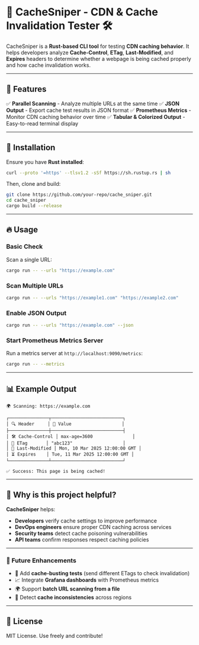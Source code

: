# 🚀 CacheSniper - CDN & Cache Invalidation Tester 🛠️

CacheSniper is a **Rust-based CLI tool** for testing **CDN caching behavior**.
It helps developers analyze **Cache-Control**, **ETag**, **Last-Modified**, and **Expires** headers
to determine whether a webpage is being cached properly and how cache invalidation works.

---

## 📌 **Features**
✅ **Parallel Scanning** - Analyze multiple URLs at the same time
✅ **JSON Output** - Export cache test results in JSON format
✅ **Prometheus Metrics** - Monitor CDN caching behavior over time
✅ **Tabular & Colorized Output** - Easy-to-read terminal display

---

## 🔧 **Installation**
Ensure you have **Rust installed**:
```sh
curl --proto '=https' --tlsv1.2 -sSf https://sh.rustup.rs | sh
```
Then, clone and build:
```sh
git clone https://github.com/your-repo/cache_sniper.git
cd cache_sniper
cargo build --release
```

---

## 🔥 **Usage**
### **Basic Check**
Scan a single URL:
```sh
cargo run -- --urls "https://example.com"
```

### **Scan Multiple URLs**
```sh
cargo run -- --urls "https://example1.com" "https://example2.com"
```

### **Enable JSON Output**
```sh
cargo run -- --urls "https://example.com" --json
```

### **Start Prometheus Metrics Server**
Run a metrics server at `http://localhost:9090/metrics`:
```sh
cargo run -- --metrics
```

---

## 📊 **Example Output**
```
🌍 Scanning: https://example.com

┌───────────────┬───────────────────────────┐
│ 🔍 Header     │ 📜 Value                   │
├───────────────┼───────────────────────────┤
│ 🛠 Cache-Control │ max-age=3600               │
│ 🔄 ETag       │ "abc123"                   │
│ 📆 Last-Modified │ Mon, 10 Mar 2025 12:00:00 GMT │
│ ⏳ Expires    │ Tue, 11 Mar 2025 12:00:00 GMT │
└───────────────┴───────────────────────────┘

✅ Success: This page is being cached!
```

---

## 🎯 **Why is this project helpful?**
**CacheSniper** helps:
- **Developers** verify cache settings to improve performance
- **DevOps engineers** ensure proper CDN caching across services
- **Security teams** detect cache poisoning vulnerabilities
- **API teams** confirm responses respect caching policies

---
### **🚀 Future Enhancements**
- 🔄 Add **cache-busting tests** (send different ETags to check invalidation)
- 📈 Integrate **Grafana dashboards** with Prometheus metrics
- 🌍 Support **batch URL scanning from a file**
- 🔎 Detect **cache inconsistencies** across regions

---
## 📜 **License**
MIT License. Use freely and contribute!
